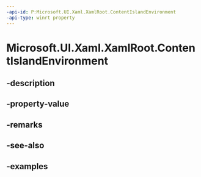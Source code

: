 ```yaml
---
-api-id: P:Microsoft.UI.Xaml.XamlRoot.ContentIslandEnvironment
-api-type: winrt property
---
```


# Microsoft.UI.Xaml.XamlRoot.ContentIslandEnvironment

<!--
public Microsoft.UI.Content.ContentIslandEnvironment ContentIslandEnvironment { get; }
-->


## -description

## -property-value

## -remarks

## -see-also

## -examples


